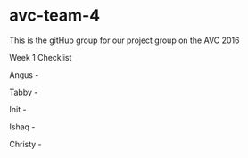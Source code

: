# avc-team-4
This is the gitHub group for our project group on the AVC 2016

Week 1 Checklist

Angus -

Tabby - 

Init - 

Ishaq - 

Christy - 

